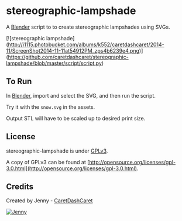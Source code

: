 stereographic-lampshade
============

A [Blender](http://www.blender.org/) script to to create stereographic lampshades using SVGs.

[![stereographic lampshade]
(http://i1115.photobucket.com/albums/k552/caretdashcaret/2014-11/ScreenShot2014-11-11at54912PM_zps4b6239e4.png)]
(https://github.com/caretdashcaret/stereographic-lampshade/blob/master/script/script.py)

To Run
-------------

In [Blender](http://www.blender.org/), import and select the SVG, and then run the script.

Try it with the `snow.svg` in the assets.

Output STL will have to be scaled up to desired print size.

License
-------------

stereographic-lampshade is under [GPLv3](http://opensource.org/licenses/gpl-3.0.html).

A copy of GPLv3 can be found at [http://opensource.org/licenses/gpl-3.0.html](http://opensource.org/licenses/gpl-3.0.html).

Credits
-------------

Created by Jenny - [CaretDashCaret](http://caretdashcaret.wordpress.com/)

[![Jenny](http://i1115.photobucket.com/albums/k552/caretdashcaret/2014-03/About5_zps7f79c497.jpg)](http://caretdashcaret.wordpress.com/)